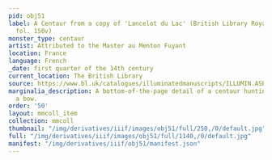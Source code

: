 ```yaml
---
pid: obj51
label: A Centaur from a copy of 'Lancelot du Lac' (British Library Royal 20 D IV,
  fol. 150v)
monster_type: centaur
artist: Attributed to the Master au Menton Fuyant
location: France
language: French
_date: first quarter of the 14th century
current_location: The British Library
source: https://www.bl.uk/catalogues/illuminatedmanuscripts/ILLUMIN.ASP?Size=mid&IllID=48230
marginalia_description: A bottom-of-the-page detail of a centaur hunting an ape using
  a bow.
order: '50'
layout: mmcoll_item
collection: mmcoll
thumbnail: "/img/derivatives/iiif/images/obj51/full/250,/0/default.jpg"
full: "/img/derivatives/iiif/images/obj51/full/1140,/0/default.jpg"
manifest: "/img/derivatives/iiif/obj51/manifest.json"
---
```

